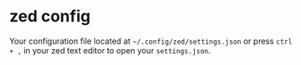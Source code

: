 # zed config

Your configuration file located at `~/.config/zed/settings.json` or press `ctrl + ,` in your zed text editor to open your `settings.json`.
